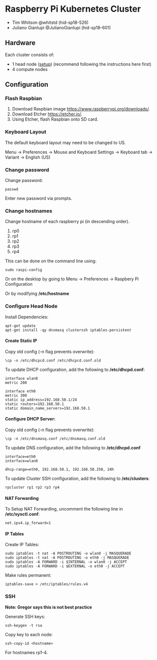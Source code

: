 # Raspberry Pi Kubernetes Cluster

- Tim Whitson @whitstd (hid-sp18-526)
- Juliano Gianlupi @JulianoGianlupi (hid-sp18-601)

## Hardware

Each cluster consists of:

- 1 head node ([setup](head)) (recommend following the instructions here first)
- 4 compute nodes

## Configuration

### Flash Raspbian

1. Download Raspbian image <https://www.raspberrypi.org/downloads/>.
2. Download Etcher <https://etcher.io/>.
3. Using Etcher, flash Raspbian onto SD card.

### Keyboard Layout

The default keyboard layout may need to be changed to US.

Menu -> Preferences -> Mouse and Keyboard Settings -> Keyboard tab -> Variant ->
 English (US)

### Change password

Change password:

    passwd
    
Enter new password via prompts.

### Change hostnames

Change hostname of each raspberry pi (in descending order).

1. rp0
2. rp1
3. rp2
4. rp3
5. rp4

This can be done on the command line using:

    sudo raspi-config
    
Or on the desktop by going to Menu -> Preferences -> Raspbery Pi Configuration

Or by modifying **/etc/hostname**

### Configure Head Node

Install Dependencies:

    apt-get update
    apt-get install -qy dnsmasq clusterssh iptables-persistent

#### Create Static IP

Copy old config (-n flag prevents overwrite):

    \cp -n /etc/dhcpcd.conf /etc/dhcpcd.conf.old
    
To update DHCP configuration, add the following to **/etc/dhcpd.conf**:
 
    interface wlan0
    metric 200

    interface eth0
    metric 300
    static ip_address=192.168.50.1/24
    static routers=192.168.50.1
    static domain_name_servers=192.168.50.1

#### Configure DHCP Server:

Copy old config (-n flag prevents overwrite):

    \cp -n /etc/dnsmasq.conf /etc/dnsmasq.conf.old
    
To update DNS configuration, add the following to **/etc/dhcpd.conf**
    
    interface=eth0
    interface=wlan0

    dhcp-range=eth0, 192.168.50.1, 192.168.50.250, 24h

To update Cluster SSH configuration, add the following to **/etc/clusters**:

    rpcluster rp1 rp2 rp3 rp4

#### NAT Forwarding

To Setup NAT Forwarding, uncomment the following line in **/etc/sysctl.conf**:

    net.ipv4.ip_forward=1
    
#### IP Tables

Create IP Tables:

    sudo iptables -t nat -A POSTROUTING -o wlan0 -j MASQUERADE
    sudo iptables -t nat -A POSTROUTING -o eth0 -j MASQUERADE
    sudo iptables -A FORWARD -i $INTERNAL -o wlan0 -j ACCEPT
    sudo iptables -A FORWARD -i $EXTERNAL -o eth0 -j ACCEPT

Make rules permanent:

    iptables-save > /etc/iptables/rules.v4

### SSH

**Note: Gregor says this is not best practice**

Generate SSH keys:

    ssh-keygen -t rsa
    
Copy key to each node:

    ssh-copy-id <hostname>
    
For hostnames rp1-4.
